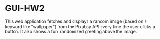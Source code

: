 # GUI-HW2

This web application fetches and displays a random image (based on a keyword like "wallpaper") from the Pixabay API every time the user clicks a button. It also shows a fun, randomized greeting above the image.

